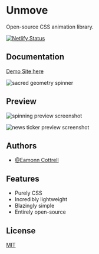 # Unmove

Open-source CSS animation library.

[![Netlify Status](https://api.netlify.com/api/v1/badges/bd81c428-84e1-4114-aeac-de9f2d03d292/deploy-status)](https://app.netlify.com/sites/unmove/deploys)

## Documentation

[Demo Site here](https://unmove.netlify.app/)

![sacred geometry spinner](https://media.giphy.com/media/rqXk2WsgiDGHoHMU8l/giphy.gif)

## Preview

![spinning preview screenshot](https://media.giphy.com/media/nu28yrrqcgqrTXu5x2/giphy.gif)

![news ticker preview screenshot](https://media.giphy.com/media/2tAwhfKRZhfytIbJu8/giphy.gif)

## Authors

- [@Eamonn Cottrell](https://www.github.com/sieis)


## Features

- Purely CSS
- Incredibly lightweight
- Blazingly simple
- Entirely open-source


## License

[MIT](https://github.com/sieis/unmove/blob/main/LICENSE)